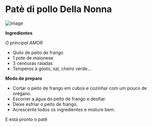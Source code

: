 # Patè di pollo Della Nonna


![image](https://user-images.githubusercontent.com/75401750/171996751-3dddddda-dfcf-4efd-b436-6aa92b624ca8.png)


**Ingredientes**

*O principal AMOR*

- Quilo de peito de frango
- 1 pote de maionese
- 3 cenouras raladas
- Temperos à gosto, sal, cheiro verde...


**Modo de preparo**

- Cortar o peito de frango em cubos e cozinhar com um pouco de orégano.
- Escorrer a água do peito de frango e desfiar.
- Deixe esfriar o peito de frango.
- Acrescente todos os ingredientes e misture bem. 

E está pronto o patê
